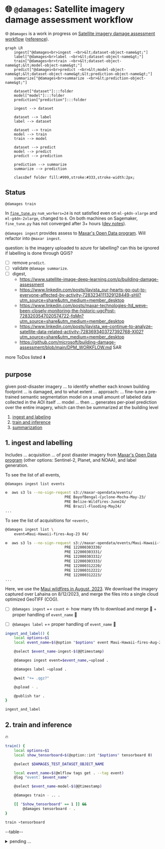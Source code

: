 # 🌐 `@damages`: Satellite imagery damage assessment workflow

🌐 `@damages` is a work in progress on [Satellite imagery damage assessment workflow](https://github.com/microsoft/building-damage-assessment/blob/main/SATELLITE_WORKFLOW.md) ([reference](https://www.satellite-image-deep-learning.com/p/building-damage-assessment)).

```mermaid
graph LR
    ingest["@damages<br>ingest -<br>&lt;dataset-object-name&gt;"]
    label["@damages<br>label -<br>&lt;dataset-object-name&gt;"]
    train["@damages<br>train -<br>&lt;dataset-object-name&gt;&lt;model-object-name&gt;"]
    predict["@damages<br>predict -<br>&lt;model-object-name&gt;&lt;dataset-object-name&gt;&lt;prediction-object-name&gt;"]
    summarize["@damages<br>summarize -<br>&lt;prediction-object-name&gt;"]

    dataset["dataset"]:::folder
    model["model"]:::folder
    prediction["prediction"]:::folder

    ingest --> dataset

    dataset --> label
    label --> dataset

    dataset --> train
    model --> train
    train --> model

    dataset --> predict
    model --> predict
    predict --> prediction

    prediction --> summarize
    summarize --> prediction

    classDef folder fill:#999,stroke:#333,stroke-width:2px;
```

## Status

`@damages train`

In [`fine_tune.py`](https://github.com/microsoft/building-damage-assessment/blob/main/fine_tune.py) `num_workers=24` is not satisfied even on `ml-g4dn-xlarge` and `ml-g4dn-2xlarge`, changed to `6`. On both machines on Sagemaker, `fine_tune.py` has not converged after 3+ hours ([dev notes](https://arash-kamangir.medium.com/%EF%B8%8F-conversations-with-ai-338-c636f0866a11)).

`@damages ingest` provides assess to [Maxar's Open Data program](https://www.maxar.com/open-data/). Will refactor into `@maxar ingest`.

question: is the imagery uploaded to azure for labelling? can this be ignored if labelling is done through QGIS?

- [ ] remove `predict`.
- [ ] validate `@damage summarize`.
- [ ] digest,
    - https://www.satellite-image-deep-learning.com/p/building-damage-assessment
    - https://www.linkedin.com/posts/jlavista_our-hearts-go-out-to-everyone-affected-by-activity-7283234111329128449-sHiI?utm_source=share&utm_medium=member_desktop
    - https://www.linkedin.com/posts/maxar-technologies-ltd_weve-been-closely-monitoring-the-historic-ugcPost-7283203547020574722-fqMn?utm_source=share&utm_medium=member_desktop
    - https://www.linkedin.com/posts/jlavista_we-continue-to-analyze-satellite-data-related-activity-7283693403727392768-XI02?utm_source=share&utm_medium=member_desktop
    - https://github.com/microsoft/building-damage-assessment/blob/main/DPM_WORKFLOW.md SAR

more ToDos listed ⬇️

## purpose

given post-disaster imagery ... to identify whether each known building footprint ... is damaged, and to what extent ... approach: ... fine-tune a pre-trained semantic segmentation model on a small amount of labeled data collected in the AOI itself ... model ... then ... generates per-pixel prediction over the entire imagery, which can then be summarized at the building level

1) [ingest and labeling](#1-ingest-and-labelling)
2) [train and inference](#2-train-and-inference)
3) [summarization](#3-summarization)

## 1. ingest and labelling

Includes ... acquisition ... of post disaster imagery from [Maxar's Open Data program](https://www.maxar.com/open-data/) (other options: Sentinel-2, Planet, and NOAA), and label generation. 

To see the list of all events,

```bash
@damages ingest list events
```
```bash
⚙️  aws s3 ls --no-sign-request s3://maxar-opendata/events/
                           PRE BayofBengal-Cyclone-Mocha-May-23/
                           PRE Belize-Wildfires-June24/
                           PRE Brazil-Flooding-May24/
...
```

To see the list of acquisitions for `<event>`,

```bash
@damages ingest list \
    event=Maui-Hawaii-fires-Aug-23 04/
```
```bash
⚙️  aws s3 ls --no-sign-request s3://maxar-opendata/events/Maui-Hawaii-fires-Aug-23/ard/04/
                           PRE 122000303330/
                           PRE 122000303331/
                           PRE 122000303332/
                           PRE 122000303333/
                           PRE 122000312220/
                           PRE 122000312222/
                           PRE 122000312223/
...
```

Here, we use the [Maui wildfires in August, 2023](https://radiantearth.github.io/stac-browser/#/external/maxar-opendata.s3.amazonaws.com/events/Maui-Hawaii-fires-Aug-23/collection.json). We download the imagery captured over Lahaina on 8/12/2023, and merge the files into a single cloud optimized GeoTIFF (COG).

- [ ] `@damages ingest` += `count` <- how many tifs to download and merge 🚧 + proper handling of `event_name` 🚧 

- [ ] `@damages label` += proper handling of `event_name` 🚧 


```bash
ingest_and_label() {
    local options=$1
    local event_name=$(@option "$options" event Maui-Hawaii-fires-Aug-23)

    @select $event_name-ingest-$(@@timestamp)

    @damages ingest event=$event_name,~upload .

    @damages label ~upload .

    @wait "+= .qgz?"

    @upload - .

    @publish tar .
}

ingest_and_label
``` 

## 2. train and inference

🔥

```bash
train() {
    local options=$1
    local show_tensorboard=$(@option::int "$options" tensorboard 0)

    @select $DAMAGES_TEST_DATASET_OBJECT_NAME

    local event_name=$(@mlflow tags get . --tag event)
    @log "event: $event_name"

    @select $event_name-model-$(@@timestamp)

    @damages train - .. .

    [[ "$show_tensorboard" == 1 ]] &&
        @damages tensorboard - .
}

train ~tensorboard
```

--table--

<details>
<summary>pending ...</summary>

![](https://github.com/microsoft/building-damage-assessment/blob/main/figures/imagery.png?raw=true)
![](https://github.com/microsoft/building-damage-assessment/blob/main/figures/damage.png?raw=true)


## 3. summarization
To summarize results at the building level, download building footprints from OSM, Google, or Microsoft using the `download_building_footprints.py` command, for example:

```
python download_building_footprints.py --source microsoft --input_fn data/demo/raw/maxar_lahaina_8_12_2023-visual.tif --output_dir data/demo/buildings/ --country_alpha2_iso_code US
```

Merge inference results with downloaded building footprints with the following command:

```
python merge_with_building_footprints.py --footprints_fn data/demo/buildings/US_microsoft_buildings_footprints.gpkg --predictions_fn experiments/maui_demo_0/outputs/maxar_lahaina_8_12_2023-visual_predictions.tif --output_fn experiments/maui_demo_0/outputs/maxar_lahaina_8_12_2023-visual_predictions.gpkg
```

This will calculate the percentage of each building that is predicted to be damaged and save the results as a geopackage.

The final output looks like this:

![image](https://github.com/microsoft/building-damage-assessment/blob/main/figures/buildings.png?raw=true)

<details>